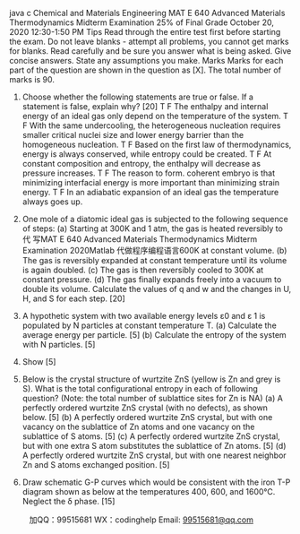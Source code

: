 java c
Chemical and Materials Engineering 
MAT E 640 
Advanced Materials Thermodynamics 
Midterm Examination 
25% of   Final   Grade 
October 20, 2020 
12:30-1:50 PM
Tips 
Read through the entire test first before starting the   exam.
Do not leave blanks - attempt all problems, you   cannot get   marks   for blanks.
Read carefully and be sure you answer what is being   asked.
Give concise answers.   State any assumptions you make.
Marks 
Marks for each part of   the   question are shown   in   the   question   as [X].   The   total number   of   marks is 90.
1. Choose whether the following statements are true or false. If a statement is false, explain why? [20] 
T       F          The enthalpy and internal energy   of   an   ideal   gas   only   depend   on the temperature of   the   system.
T       F          With the same undercooling, the heterogeneous nucleation requires   smaller
critical nuclei size and lower energy barrier than the homogeneous nucleation.
T       F          Based on the first law of   thermodynamics, energy   is   always   conserved,   while entropy could be created.
T       F          At constant composition and entropy, the enthalpy   will   decrease   as pressure increases.
T       F          The reason to form. coherent embryo is   that minimizing   interfacial   energy   is   more important than minimizing strain energy.
T       F          In an adiabatic expansion of   an ideal   gas   the   temperature   always   goes   up.
2. One mole of a diatomic ideal gas is subjected to the following sequence of steps: 
(a)   Starting at 300K and   1 atm, the gas is   heated   reversibly   to   代 写MAT E 640 Advanced Materials Thermodynamics Midterm Examination 2020Matlab
代做程序编程语言600K   at   constant   volume.
(b) The gas is reversibly expanded at constant temperature until   its volume   is   again   doubled.
(c) The gas is then reversibly cooled to 300K   at   constant pressure.
(d) The gas finally expands freely into   a vacuum   to   double   its   volume.
Calculate the values of q and w and the changes in U, H, and S for each step. [20] 
3. A hypothetic system with two available energy levels ε0 and ε 1 is populated by N particles at constant temperature T. 
(a) Calculate the average energy per particle. [5] 
(b) Calculate the   entropy   of   the   system   with N particles. [5] 
4.    Show   [5] 
5. Below is the crystal structure   of   wurtzite ZnS   (yellow   is   Zn   and   grey   is   S).   What   is   the   total   configurational   entropy   in   each   of   following   question?   (Note: the   total   number   of sublattice sites for   Zn   is NA)
(a) A perfectly ordered wurtzite ZnS crystal (with no defects), as   shown below. [5] 
(b) A perfectly   ordered wurtzite ZnS   crystal, but with   one   vacancy   on   the   sublattice   of Zn atoms and one vacancy on the   sublattice   of S atoms. [5] 
(c) A perfectly   ordered wurtzite   ZnS   crystal, but   with   one   extra   S   atom   substitutes   the   sublattice of   Zn atoms. [5] 
(d)   A   perfectly   ordered   wurtzite   ZnS   crystal,   but   with   one   nearest   neighbor   Zn   and   S   atoms exchanged position. [5] 

6. Draw schematic G-P curves which would be consistent with the iron T-P diagram   shown as below at the temperatures 400, 600, and   1600°C. Neglect the   δ phase. [15] 


         
加QQ：99515681  WX：codinghelp  Email: 99515681@qq.com
